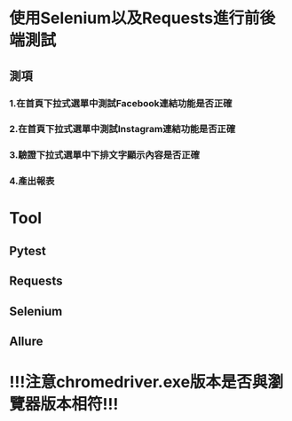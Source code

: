 # 使用Selenium以及Requests進行前後端測試
## 測項
### 1.在首頁下拉式選單中測試Facebook連結功能是否正確
### 2.在首頁下拉式選單中測試Instagram連結功能是否正確
### 3.驗證下拉式選單中下排文字顯示內容是否正確
### 4.產出報表
#  
# Tool
## Pytest
## Requests
## Selenium
## Allure
# !!!注意chromedriver.exe版本是否與瀏覽器版本相符!!!
